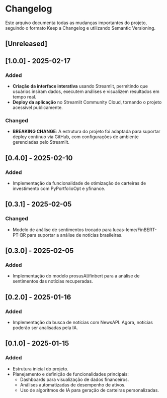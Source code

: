 # Changelog

Este arquivo documenta todas as mudanças importantes do projeto, seguindo o formato Keep a Changelog e utilizando Semantic Versioning.

## [Unreleased]

## [1.0.0] - 2025-02-17
### Added
- **Criação da interface interativa** usando Streamlit, permitindo que usuários insiram dados, executem análises e visualizem resultados em tempo real.
- **Deploy da aplicação** no Streamlit Community Cloud, tornando o projeto acessível publicamente.
### Changed
- **BREAKING CHANGE**: A estrutura do projeto foi adaptada para suportar deploy contínuo via GitHub, com configurações de ambiente gerenciadas pelo Streamlit.

## [0.4.0] - 2025-02-10
### Added
- Implementação da funcionalidade de otimização de carteiras de investimento com PyPortfolioOpt e yfinance.

## [0.3.1] - 2025-02-05
### Changed
- Modelo de análise de sentimentos trocado para lucas-leme/FinBERT-PT-BR para suportar a análise de notícias brasileiras.

## [0.3.0] - 2025-02-05
### Added
- Implementação do modelo prosusAI/finbert para a análise de sentimentos das notícias recuperadas.

## [0.2.0] - 2025-01-16
### Added
- Implementação da busca de notícias com NewsAPI. Agora, notícias poderão ser analisadas pela IA.

## [0.1.0] - 2025-01-15
### Added
- Estrutura inicial do projeto.
- Planejamento e definição de funcionalidades principais:
  - Dashboards para visualização de dados financeiros.
  - Análises automatizadas de desempenho de ativos.
  - Uso de algoritmos de IA para geração de carteiras personalizadas.